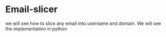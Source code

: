 # Email-slicer
we will see how to slice any email into username and domain. We will see the implementation in python
